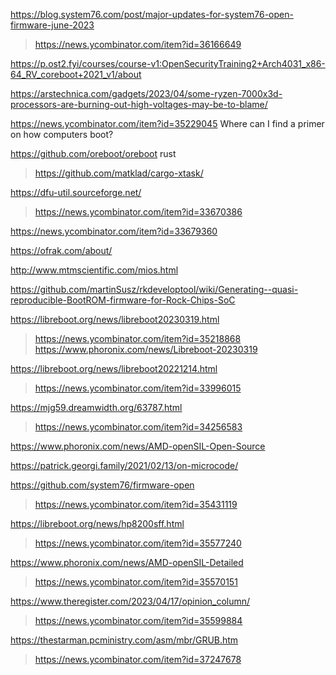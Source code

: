 https://blog.system76.com/post/major-updates-for-system76-open-firmware-june-2023
> https://news.ycombinator.com/item?id=36166649

https://p.ost2.fyi/courses/course-v1:OpenSecurityTraining2+Arch4031_x86-64_RV_coreboot+2021_v1/about

https://arstechnica.com/gadgets/2023/04/some-ryzen-7000x3d-processors-are-burning-out-high-voltages-may-be-to-blame/

https://news.ycombinator.com/item?id=35229045 Where can I find a primer on how computers boot?

https://github.com/oreboot/oreboot rust
> https://github.com/matklad/cargo-xtask/

https://dfu-util.sourceforge.net/
> https://news.ycombinator.com/item?id=33670386

https://news.ycombinator.com/item?id=33679360

https://ofrak.com/about/

http://www.mtmscientific.com/mios.html

https://github.com/martinSusz/rkdeveloptool/wiki/Generating--quasi-reproducible-BootROM-firmware-for-Rock-Chips-SoC

https://libreboot.org/news/libreboot20230319.html
> https://news.ycombinator.com/item?id=35218868
> https://www.phoronix.com/news/Libreboot-20230319

https://libreboot.org/news/libreboot20221214.html
> https://news.ycombinator.com/item?id=33996015

https://mjg59.dreamwidth.org/63787.html
> https://news.ycombinator.com/item?id=34256583

https://www.phoronix.com/news/AMD-openSIL-Open-Source

https://patrick.georgi.family/2021/02/13/on-microcode/

https://github.com/system76/firmware-open
> https://news.ycombinator.com/item?id=35431119

https://libreboot.org/news/hp8200sff.html
> https://news.ycombinator.com/item?id=35577240

https://www.phoronix.com/news/AMD-openSIL-Detailed
> https://news.ycombinator.com/item?id=35570151

https://www.theregister.com/2023/04/17/opinion_column/
> https://news.ycombinator.com/item?id=35599884

https://thestarman.pcministry.com/asm/mbr/GRUB.htm
> https://news.ycombinator.com/item?id=37247678